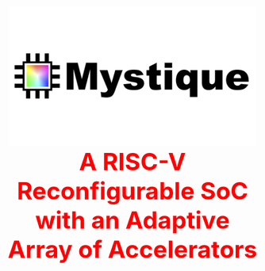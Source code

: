 <p align="center">
<img src='mystique_logo.png' width='500'><br/>
<b>
<font size="100" color="red">
A RISC-V Reconfigurable SoC with an Adaptive Array of Accelerators
  </font>
  </b>
</p>
